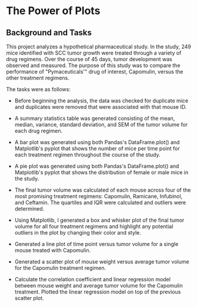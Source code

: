 # The Power of Plots

## Background and Tasks

This project analyzes a hypothetical pharmaceutical study. In the study, 249 mice identified with SCC tumor growth were treated through a variety of drug regimens. Over the course of 45 days, tumor development was observed and measured. The purpose of this study was to compare the performance of "Pymaceuticals'" drug of interest, Capomulin, versus the other treatment regimens. 

The tasks were as follows:

* Before beginning the analysis, the data was checked for duplicate mice and duplicates were removed that were associated with that mouse ID.

* A summary statistics table was generated consisting of the mean, median, variance, standard deviation, and SEM of the tumor volume for each drug regimen.

* A bar plot was generated using both Pandas's DataFrame.plot() and Matplotlib's pyplot that shows the number of mice per time point for each treatment regimen throughout the course of the study.

* A pie plot was generated using both Pandas's DataFrame.plot() and Matplotlib's pyplot that shows the distribution of female or male mice in the study.

* The final tumor volume was calculated of each mouse across four of the most promising treatment regimens: Capomulin, Ramicane, Infubinol, and Ceftamin. The quartiles and IQR were calculated and outliers were determined.

* Using Matplotlib, I generated a box and whisker plot of the final tumor volume for all four treatment regimens and highlight any potential outliers in the plot by changing their color and style.

* Generated a line plot of time point versus tumor volume for a single mouse treated with Capomulin.

* Generated a scatter plot of mouse weight versus average tumor volume for the Capomulin treatment regimen.

* Calculate the correlation coefficient and linear regression model between mouse weight and average tumor volume for the Capomulin treatment. Plotted the linear regression model on top of the previous scatter plot.

